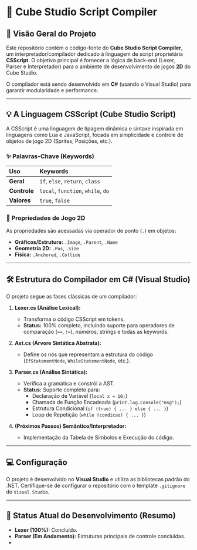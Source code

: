 # 🧊 Cube Studio Script Compiler

## 🚀 Visão Geral do Projeto

Este repositório contém o código-fonte do **Cube Studio Script Compiler**, um interpretador/compilador dedicado à linguagem de script proprietária **CSScript**. O objetivo principal é fornecer a lógica de back-end (Lexer, Parser e Interpretador) para o ambiente de desenvolvimento de jogos **2D** do Cube Studio.

O compilador está sendo desenvolvido em **C#** (usando o Visual Studio) para garantir modularidade e performance.

---

## 💡 A Linguagem CSScript (Cube Studio Script)

A CSScript é uma linguagem de tipagem dinâmica e sintaxe inspirada em linguagens como Lua e JavaScript, focada em simplicidade e controle de objetos de jogo 2D (Sprites, Posições, etc.).

### ✨ Palavras-Chave (Keywords)

| Uso | Keywords |
| :--- | :--- |
| **Geral** | `if`, `else`, `return`, `class` |
| **Controle** | `local`, `function`, `while`, `do` |
| **Valores** | `true`, `false` |

### 📐 Propriedades de Jogo 2D

As propriedades são acessadas via operador de ponto (`.`) em objetos:
* **Gráficos/Estrutura:** `.Image`, `.Parent`, `.Name`
* **Geometria 2D:** `.Pos`, `.Size`
* **Física:** `.Anchored`, `.Collide`

---

## 🛠️ Estrutura do Compilador em C# (Visual Studio)

O projeto segue as fases clássicas de um compilador:

1.  **Lexer.cs (Análise Lexical):**
    * Transforma o código CSScript em tokens.
    * **Status:** 100% completo, incluindo suporte para operadores de comparação (`==`, `!=`), números, strings e todas as keywords.

2.  **Ast.cs (Árvore Sintática Abstrata):**
    * Define os nós que representam a estrutura do código (`IfStatementNode`, `WhileStatementNode`, etc.).

3.  **Parser.cs (Análise Sintática):**
    * Verifica a gramática e constrói a AST.
    * **Status:** Suporte completo para:
        * Declaração de Variável (`local x = 10;`)
        * Chamada de Função Encadeada (`print.log.Console("msg");`)
        * Estrutura Condicional (`if (true) { ... } else { ... }`)
        * Loop de Repetição (`while (condicao) { ... }`)

4.  **(Próximos Passos) Semântico/Interpretador:**
    * Implementação da Tabela de Símbolos e Execução do código.

---

## 💻 Configuração

O projeto é desenvolvido no **Visual Studio** e utiliza as bibliotecas padrão do .NET. Certifique-se de configurar o repositório com o template `.gitignore` do `Visual Studio`.

---

## 📝 Status Atual do Desenvolvimento (Resumo)

* **Lexer (100%):** Concluído.
* **Parser (Em Andamento):** Estruturas principais de controle concluídas.
* 
